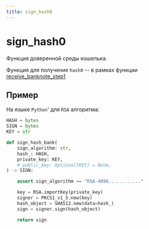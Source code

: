 ```yaml
---
title: sign_hash0
---
```

# sign_hash0

Функция
доверенной среды
кошелька.

Функция для получения
`hash0` -- в рамках функции [receive_banknote_step1](receive-banknote-step1.md)


## Пример

На языке `Python`'
для `RSA` алгоритма:

```python
HASH = bytes
SIGN = bytes
KEY = str

def sign_hash_bank(
    sign_algorithm: str,
    hash_: HASH,
    private_key: KEY,
    # public_key: Optional[KEY] = None,
) -> SIGN:

    assert sign_algorithm == "RSA-4096............"

    key = RSA.importKey(private_key)
    signer = PKCS1_v1_5.new(key)
    hash_object = SHA512.new(data=hash_)
    sign = signer.sign(hash_object)

    return sign
```


